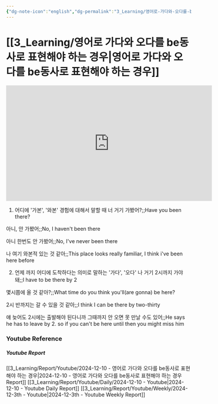 ```yaml
---
{"dg-note-icon":"english","dg-permalink":"3_Learning/영어로-가다와-오다를-be동사로-표현해야-하는-경우","created-date":"2024-12-10 11:38:24 pm","date":"2024-12-10","type":"youtube","tags":["youtube","english","flashcards"],"aliases":null,"youtuber":"빨모쌤","channelName":"라이브 아카데미","link":"https://www.youtube.com/watch?v=TtfGrnVMJDw","img":"https://img.youtube.com/vi/TtfGrnVMJDw/0.jpg","dg-publish":true,"permalink":"/3_Learning/영어로-가다와-오다를-be동사로-표현해야-하는-경우/","dgPassFrontmatter":true,"noteIcon":"english"}
---
```


# [[3_Learning/영어로 가다와 오다를 be동사로 표현해야 하는 경우\|영어로 가다와 오다를 be동사로 표현해야 하는 경우]]


<div class="container-root"><span></span></div><div><div class="container-root"><iframe width="560" height="315" src="https://www.youtube.com/embed/TtfGrnVMJDw" title="YouTube video player" frameborder="0" allow="accelerometer; autoplay; clipboard-write; encrypted-media; gyroscope; picture-in-picture; web-share" allowfullscreen=""></iframe></div></div>

1. 어디에 '가본', '와본' 경험에 대해서 말할 때
너 거기 가봤어?;;Have you been there?
<!--SR:!2024-12-31,16,290-->
아니, 안 가봤어;;No, I haven't been there
<!--SR:!2024-12-29,14,290-->
아니 한번도 안 가봤어;;No, I've never been there
<!--SR:!2024-12-29,15,290-->

나 여기 와본적 있는 것 같아;;This place looks really familiar, I think i've been here before
<!--SR:!2025-01-08,3,230-->

2. 언제 까지 어디에 도착하다는 의미로 말하는 '가다', '오다'
나 거기 2시까지 가야 돼;;I have to be there by 2
<!--SR:!2024-12-18,3,250-->
몇시쯤에 올 것 같아?;;What time do you think you'll(are gonna) be here?
<!--SR:!2024-12-22,7,250-->
2시 반까지는 갈 수 있을 것 같아;;I think I can be there by two-thirty
<!--SR:!2024-12-26,11,270-->

얘 늦어도 2시에는 출발해야 된다니까 그때까지 안 오면 못 만날 수도 있어;;He says he has to leave by 2. so if you can't be here until then you might miss him
<!--SR:!2024-12-30,16,290-->









### Youtube Reference
##### Youtube Report
[[3_Learning/Report/Youtube/2024-12-10 - 영어로 가다와 오다를 be동사로 표현해야 하는 경우\|2024-12-10 - 영어로 가다와 오다를 be동사로 표현해야 하는 경우 Report]]
[[3_Learning/Report/Youtube/Daily/2024-12-10 - Youtube\|2024-12-10 - Youtube Daily Report]]
[[3_Learning/Report/Youtube/Weekly/2024-12-3th - Youtube\|2024-12-3th - Youtube Weekly Report]]

